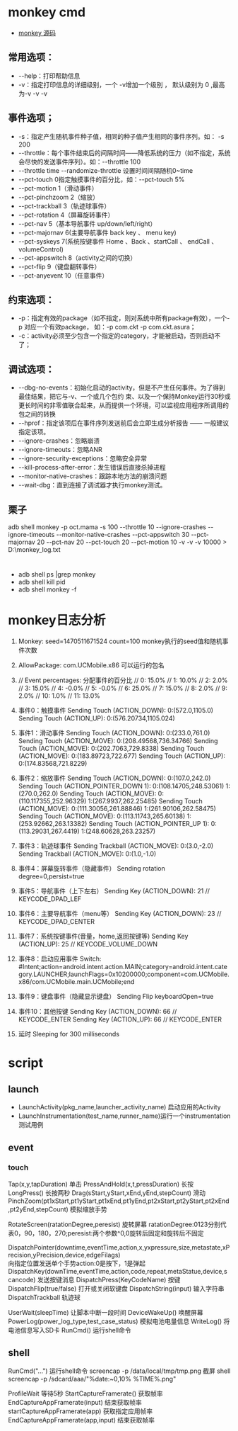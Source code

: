 #   monkey cmd
+   [monkey 源码](http://androidxref.com/7.1.1_r6/xref/development/cmds/monkey/src/com/android/commands/monkey/)
##  常用选项：
+   --help：打印帮助信息
+   -v：指定打印信息的详细级别，一个 -v增加一个级别 ， 默认级别为 0 ,最高为-v -v -v

##  事件选项；
+   -s：指定产生随机事件种子值，相同的种子值产生相同的事件序列。如： -s 200
+   --throttle：每个事件结束后的间隔时间——降低系统的压力（如不指定，系统会尽快的发送事件序列）。如：--throttle 100
+   --throttle time --randomize-throttle 设置时间间隔随机0~time
+   --pct-touch                 0指定触摸事件的百分比，如：--pct-touch 5%
+   --pct-motion <percent>      1（滑动事件）
+   --pct-pinchzoom <percent>   2（缩放）
+   --pct-trackball <percent>   3（轨迹球事件）
+   --pct-rotation <percent>    4（屏幕旋转事件）
+   --pct-nav <percent>         5（基本导航事件 up/down/left/right）
+   --pct-majornav <percent>    6(主要导航事件 back key 、 menu key)
+   --pct-syskeys <percent>     7(系统按键事件 Home 、Back 、startCall 、 endCall 、 volumeControl)
+   --pct-appswitch <percent>   8（activity之间的切换）
+   --pct-flip <percent>        9（键盘翻转事件）
+   --pct-anyevent <percent>    10（任意事件）

##  约束选项：
+   -p：指定有效的package（如不指定，则对系统中所有package有效），一个-p 对应一个有效package， 如：-p com.ckt -p com.ckt.asura；
+   -c：activity必须至少包含一个指定的category，才能被启动，否则启动不了；

##  调试选项：
+   --dbg-no-events：初始化启动的activity，但是不产生任何事件。为了得到最佳结果，把它与-v、一个或几个包约 束、以及一个保持Monkey运行30秒或更长时间的非零值联合起来，从而提供一个环境，可以监视应用程序所调用的包之间的转换
+   --hprof：指定该项后在事件序列发送前后会立即生成分析报告 —— 一般建议指定该项。
+   --ignore-crashes：忽略崩溃
+   --ignore-timeouts：忽略ANR
+   --ignore-security-exceptions：忽略安全异常
+   --kill-process-after-error：发生错误后直接杀掉进程
+   --monitor-native-crashes：跟踪本地方法的崩溃问题
+   --wait-dbg：直到连接了调试器才执行monkey测试。

## 栗子
adb shell monkey  -p oct.mama -s 100 --throttle 10 
--ignore-crashes --ignore-timeouts --monitor-native-crashes 
--pct-appswitch 30 --pct-majornav 20 --pct-nav 20 --pct-touch 20 --pct-motion 10 
-v -v -v 10000 > D:\monkey_log.txt

#   
+   adb shell ps |grep monkey
+   adb shell kill pid
+   adb shell monkey -f <MonkeyScript> <EventCount>

#   monkey日志分析
1.  Monkey: seed=1470511671524 count=100        monkey执行的seed值和随机事件次数
2.  AllowPackage: com.UCMobile.x86              可以运行的包名
3.  // Event percentages:                       分配事件的百分比
    //   0: 15.0%
    //   1: 10.0%
    //   2: 2.0%
    //   3: 15.0%
    //   4: -0.0%
    //   5: -0.0%
    //   6: 25.0%
    //   7: 15.0%
    //   8: 2.0%
    //   9: 2.0%
    //   10: 1.0%
    //   11: 13.0%
4.  事件0：触摸事件
    Sending Touch (ACTION_DOWN): 0:(572.0,1105.0)
    Sending Touch (ACTION_UP): 0:(576.20734,1105.024)

5. 事件1：滑动事件
  Sending Touch (ACTION_DOWN): 0:(233.0,761.0)
  Sending Touch (ACTION_MOVE): 0:(208.49568,736.34766)
  Sending Touch (ACTION_MOVE): 0:(202.7063,729.8338)
  Sending Touch (ACTION_MOVE): 0:(183.89723,722.677)
  Sending Touch (ACTION_UP): 0:(174.83568,721.8229)

6.  事件2：缩放事件
  Sending Touch (ACTION_DOWN): 0:(107.0,242.0)
  Sending Touch (ACTION_POINTER_DOWN 1): 0:(108.14705,248.53061) 1:(270.0,262.0)
  Sending Touch (ACTION_MOVE): 0:(110.117355,252.96329) 1:(267.9937,262.25485)
  Sending Touch (ACTION_MOVE): 0:(111.30056,261.88846) 1:(261.90106,262.58475)
  Sending Touch (ACTION_MOVE): 0:(113.11743,265.60138) 1:(253.92662,263.13382)
  Sending Touch (ACTION_POINTER_UP 1): 0:(113.29031,267.4419) 1:(248.60628,263.23257)

7.  事件3：轨迹球事件
  Sending Trackball (ACTION_MOVE): 0:(3.0,-2.0)
  Sending Trackball (ACTION_MOVE): 0:(1.0,-1.0)

8.  事件4：屏幕旋转事件（隐藏事件）
  Sending rotation degree=0,persist=true

9.  事件5：导航事件（上下左右）
   Sending Key (ACTION_DOWN): 21    // KEYCODE_DPAD_LEF

10. 事件6：主要导航事件（menu等）
  Sending Key (ACTION_DOWN): 23    // KEYCODE_DPAD_CENTER

11. 事件7：系统按键事件(音量，home,返回按键等)
  Sending Key (ACTION_UP): 25    // KEYCODE_VOLUME_DOWN

12. 事件8：启动应用事件
  Switch: #Intent;action=android.intent.action.MAIN;category=android.intent.category.LAUNCHER;launchFlags=0x10200000;component=com.UCMobile.x86/com.UCMobile.main.UCMobile;end

13. 事件9：键盘事件（隐藏显示键盘）
  Sending Flip keyboardOpen=true

14. 事件10：其他按键
  Sending Key (ACTION_DOWN): 66    // KEYCODE_ENTER
  Sending Key (ACTION_UP): 66    // KEYCODE_ENTER

15. 延时
  Sleeping for 300 milliseconds



#   script
##  launch
+   LaunchActivity(pkg_name,launcher_activity_name)	        启动应用的Activity
+   LaunchInstrumentation(test_name,runner_name)运行一个instrumentation测试用例

##  event
### touch

Tap(x,y,tapDuration)	                    单击
PressAndHold(x,t,pressDuration)	            长按
LongPress()	                                长按两秒
Drag(sStart,yStart,xEnd,yEnd,stepCount)	    滑动
PinchZoom(pt1xStart,pt1yStart,pt1xEnd,pt1yEnd,pt2xStart,pt2yStart,pt2xEnd,pt2yEnd,stepCount)	模拟缩放手势

RotateScreen(ratationDegree,peresist)	    旋转屏幕 ratationDegree:0123分别代表0，90，180，270;peresist:两个参数^0,0旋转后固定和旋转后不固定


DispatchPointer(downtime,eventTime,action,x,yxpressure,size,metastate,xPrecision,yPrecision,device,edgeFilags)	
向指定位置发送单个手势action:0是按下，1是弹起
DispatchKey(downTime,eventTime,action,code,repeat,metaStatue,device,scancode)	发送按键消息
DispatchPress(KeyCodeName)	                按键
DispatchFlip(true/false)	                打开或关闭软键盘
DispatchString(input)	                    输入字符串
DispatchTrackball	                        轨迹球

UserWait(sleepTime)	                        让脚本中断一段时间
DeviceWakeUp()	                            唤醒屏幕
PowerLog(power_log_type,test_case_status)	模拟电池电量信息
WriteLog()	                                将电池信息写入SD卡
RunCmd()	                                运行shell命令



##  shell
RunCmd("...")	                            运行shell命令
screencap -p /data/local/tmp/tmp.png        截屏      shell screencap -p /sdcard/aaa/"%date:~0,10% %TIME%.png"

ProfileWait	                                等待5秒
StartCaptureFramerate()	                    获取帧率
EndCaptureAppFramerate(input)	            结束获取帧率
startCaptureAppFramerate(app)	            获取指定应用帧率
EndCaptureAppFramerate(app,input)	        结束获取帧率